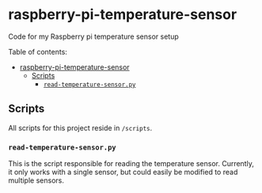# raspberry-pi-temperature-sensor

Code for my Raspberry pi temperature sensor setup

Table of contents:

<!-- @import "[TOC]" {cmd="toc" depthFrom=1 depthTo=6 orderedList=false} -->

<!-- code_chunk_output -->

- [raspberry-pi-temperature-sensor](#raspberry-pi-temperature-sensor)
  - [Scripts](#scripts)
    - [`read-temperature-sensor.py`](#read-temperature-sensorpy)

<!-- /code_chunk_output -->

## Scripts

All scripts for this project reside in `/scripts`.

### `read-temperature-sensor.py`

This is the script responsible for reading the temperature sensor. Currently, it only works with a single sensor, but could easily be modified to read multiple sensors.
